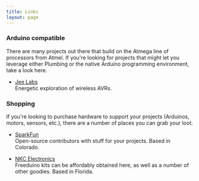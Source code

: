 ```yaml
---
title: Links
layout: page
---
```


### Arduino compatible

There are many projects out there that build on the Atmega line of processors from Atmel. If you're looking for projects that might let you leverage either Plumbing or the native Arduino programming environment, take a look here.

* [Jee Labs](http://news.jeelabs.org/)  
  Energetic exploration of wireless AVRs.

### Shopping

If you're looking to purchase hardware to support your projects (Arduinos, motors, sensors, etc.), there are a number of places you can grab your loot.

* [SparkFun](http://www.sparkfun.com/)  
  Open-source contributors with stuff for your projects. Based in Colorado.
  
* [NKC Electronics](http://www.nkcelectronics.com/)  
  Freeduino kits can be affordably obtained here, as well as a number of other goodies. Based in Florida.
